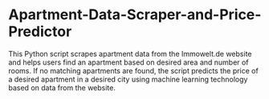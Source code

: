# Apartment-Data-Scraper-and-Price-Predictor
This Python script scrapes apartment data from the Immowelt.de website and helps users find an apartment based on desired area and number of rooms. If no matching apartments are found, the script predicts the price of a desired apartment in a desired city using machine learning technology based on data from the website.
